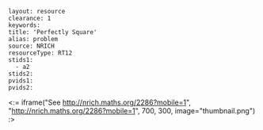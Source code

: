 ````
layout: resource
clearance: 1
keywords:
title: 'Perfectly Square'
alias: problem
source: NRICH
resourceType: RT12
stids1: 
  - a2
stids2:
pvids1:
pvids2:

````

<:= iframe("See http://nrich.maths.org/2286?mobile=1", "http://nrich.maths.org/2286?mobile=1", 700, 300, image="thumbnail.png") :>

